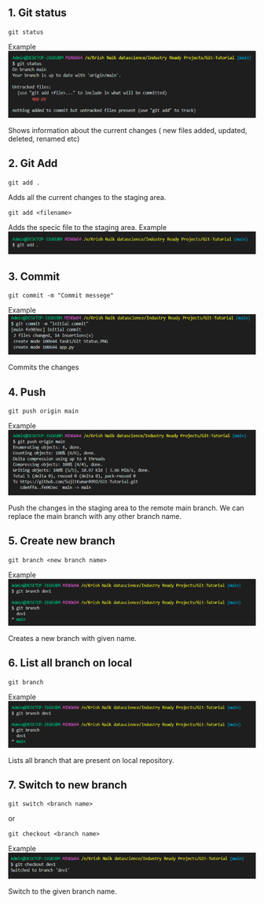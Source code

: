 ## 1. Git status
```
git status
```
Example
![](./1.Git%20Status.PNG)

Shows information about the current changes ( new files added, updated, deleted, renamed etc)

## 2. Git Add
```
git add .
```
Adds all the current changes to the staging area.

```
git add <filename>
```
Adds the specic file to the staging area.
Example
![](./2.Git%20add.PNG)

## 3. Commit
```
git commit -m "Commit messege"
```
Example
![](./3.Git%20Commit.PNG)

Commits the changes

## 4. Push

```
git push origin main
```
Example
![](./4.Git%20Push.PNG)

Push the changes in the staging area to the remote main branch. We can replace the main branch with any other branch name.

## 5. Create new branch

```
git branch <new branch name>
```
Example
![](./5.Git%20create%20new%20branch.PNG)

Creates a new branch with given name.

## 6. List all branch on local

```
git branch
```
Example
![](./5.Git%20create%20new%20branch.PNG)

Lists all branch that are present on local repository.

## 7. Switch to new branch

```
git switch <branch name>
```
or
```
git checkout <branch name>
```
Example
![](./6.Git%20checkout.PNG)

Switch to the given branch name.


